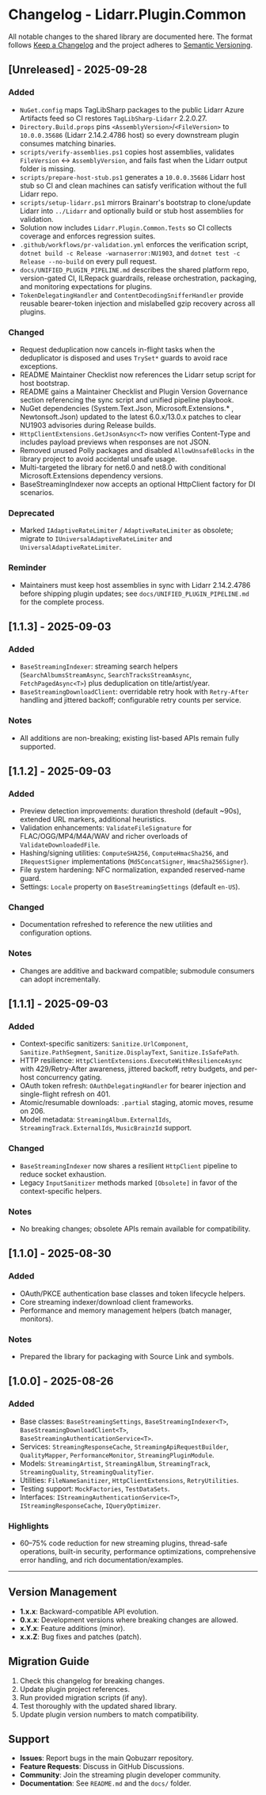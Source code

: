 # Changelog - Lidarr.Plugin.Common

All notable changes to the shared library are documented here. The format follows [Keep a Changelog](https://keepachangelog.com/en/1.0.0/) and the project adheres to [Semantic Versioning](https://semver.org/spec/v2.0.0.html).

## [Unreleased] - 2025-09-28

### Added
- `NuGet.config` maps TagLibSharp packages to the public Lidarr Azure Artifacts feed so CI restores `TagLibSharp-Lidarr` 2.2.0.27.
- `Directory.Build.props` pins `<AssemblyVersion>`/`<FileVersion>` to `10.0.0.35686` (Lidarr 2.14.2.4786 host) so every downstream plugin consumes matching binaries.
- `scripts/verify-assemblies.ps1` copies host assemblies, validates `FileVersion` <-> `AssemblyVersion`, and fails fast when the Lidarr output folder is missing.
- `scripts/prepare-host-stub.ps1` generates a `10.0.0.35686` Lidarr host stub so CI and clean machines can satisfy verification without the full Lidarr repo.
- `scripts/setup-lidarr.ps1` mirrors Brainarr's bootstrap to clone/update Lidarr into `../Lidarr` and optionally build or stub host assemblies for validation.
- Solution now includes `Lidarr.Plugin.Common.Tests` so CI collects coverage and enforces regression suites.
- `.github/workflows/pr-validation.yml` enforces the verification script, `dotnet build -c Release -warnaserror:NU1903`, and `dotnet test -c Release --no-build` on every pull request.
- `docs/UNIFIED_PLUGIN_PIPELINE.md` describes the shared platform repo, version-gated CI, ILRepack guardrails, release orchestration, packaging, and monitoring expectations for plugins.
- `TokenDelegatingHandler` and `ContentDecodingSnifferHandler` provide reusable bearer-token injection and mislabelled gzip recovery across all plugins.

### Changed
- Request deduplication now cancels in-flight tasks when the deduplicator is disposed and uses `TrySet*` guards to avoid race exceptions.
- README Maintainer Checklist now references the Lidarr setup script for host bootstrap.
- README gains a Maintainer Checklist and Plugin Version Governance section referencing the sync script and unified pipeline playbook.
- NuGet dependencies (System.Text.Json, Microsoft.Extensions.* , Newtonsoft.Json) updated to the latest 6.0.x/13.0.x patches to clear NU1903 advisories during Release builds.
- `HttpClientExtensions.GetJsonAsync<T>` now verifies Content-Type and includes payload previews when responses are not JSON.
- Removed unused Polly packages and disabled `AllowUnsafeBlocks` in the library project to avoid accidental unsafe usage.
- Multi-targeted the library for net6.0 and net8.0 with conditional Microsoft.Extensions dependency versions.
- BaseStreamingIndexer now accepts an optional HttpClient factory for DI scenarios.

### Deprecated
- Marked `IAdaptiveRateLimiter` / `AdaptiveRateLimiter` as obsolete; migrate to `IUniversalAdaptiveRateLimiter` and `UniversalAdaptiveRateLimiter`.

### Reminder
- Maintainers must keep host assemblies in sync with Lidarr 2.14.2.4786 before shipping plugin updates; see `docs/UNIFIED_PLUGIN_PIPELINE.md` for the complete process.

## [1.1.3] - 2025-09-03

### Added
- `BaseStreamingIndexer`: streaming search helpers (`SearchAlbumsStreamAsync`, `SearchTracksStreamAsync`, `FetchPagedAsync<T>`) plus deduplication on title/artist/year.
- `BaseStreamingDownloadClient`: overridable retry hook with `Retry-After` handling and jittered backoff; configurable retry counts per service.

### Notes
- All additions are non-breaking; existing list-based APIs remain fully supported.

## [1.1.2] - 2025-09-03

### Added
- Preview detection improvements: duration threshold (default ~90s), extended URL markers, additional heuristics.
- Validation enhancements: `ValidateFileSignature` for FLAC/OGG/MP4/M4A/WAV and richer overloads of `ValidateDownloadedFile`.
- Hashing/signing utilities: `ComputeSHA256`, `ComputeHmacSha256`, and `IRequestSigner` implementations (`Md5ConcatSigner`, `HmacSha256Signer`).
- File system hardening: NFC normalization, expanded reserved-name guard.
- Settings: `Locale` property on `BaseStreamingSettings` (default `en-US`).

### Changed
- Documentation refreshed to reference the new utilities and configuration options.

### Notes
- Changes are additive and backward compatible; submodule consumers can adopt incrementally.

## [1.1.1] - 2025-09-03

### Added
- Context-specific sanitizers: `Sanitize.UrlComponent`, `Sanitize.PathSegment`, `Sanitize.DisplayText`, `Sanitize.IsSafePath`.
- HTTP resilience: `HttpClientExtensions.ExecuteWithResilienceAsync` with 429/Retry-After awareness, jittered backoff, retry budgets, and per-host concurrency gating.
- OAuth token refresh: `OAuthDelegatingHandler` for bearer injection and single-flight refresh on 401.
- Atomic/resumable downloads: `.partial` staging, atomic moves, resume on 206.
- Model metadata: `StreamingAlbum.ExternalIds`, `StreamingTrack.ExternalIds`, `MusicBrainzId` support.

### Changed
- `BaseStreamingIndexer` now shares a resilient `HttpClient` pipeline to reduce socket exhaustion.
- Legacy `InputSanitizer` methods marked `[Obsolete]` in favor of the context-specific helpers.

### Notes
- No breaking changes; obsolete APIs remain available for compatibility.

## [1.1.0] - 2025-08-30

### Added
- OAuth/PKCE authentication base classes and token lifecycle helpers.
- Core streaming indexer/download client frameworks.
- Performance and memory management helpers (batch manager, monitors).

### Notes
- Prepared the library for packaging with Source Link and symbols.

## [1.0.0] - 2025-08-26

### Added
- Base classes: `BaseStreamingSettings`, `BaseStreamingIndexer<T>`, `BaseStreamingDownloadClient<T>`, `BaseStreamingAuthenticationService<T>`.
- Services: `StreamingResponseCache`, `StreamingApiRequestBuilder`, `QualityMapper`, `PerformanceMonitor`, `StreamingPluginModule`.
- Models: `StreamingArtist`, `StreamingAlbum`, `StreamingTrack`, `StreamingQuality`, `StreamingQualityTier`.
- Utilities: `FileNameSanitizer`, `HttpClientExtensions`, `RetryUtilities`.
- Testing support: `MockFactories`, `TestDataSets`.
- Interfaces: `IStreamingAuthenticationService<T>`, `IStreamingResponseCache`, `IQueryOptimizer`.

### Highlights
- 60–75% code reduction for new streaming plugins, thread-safe operations, built-in security, performance optimizations, comprehensive error handling, and rich documentation/examples.

---

## Version Management

- **1.x.x**: Backward-compatible API evolution.
- **0.x.x**: Development versions where breaking changes are allowed.
- **x.Y.x**: Feature additions (minor).
- **x.x.Z**: Bug fixes and patches (patch).

## Migration Guide

1. Check this changelog for breaking changes.
2. Update plugin project references.
3. Run provided migration scripts (if any).
4. Test thoroughly with the updated shared library.
5. Update plugin version numbers to match compatibility.

## Support

- **Issues**: Report bugs in the main Qobuzarr repository.
- **Feature Requests**: Discuss in GitHub Discussions.
- **Community**: Join the streaming plugin developer community.
- **Documentation**: See `README.md` and the `docs/` folder.
